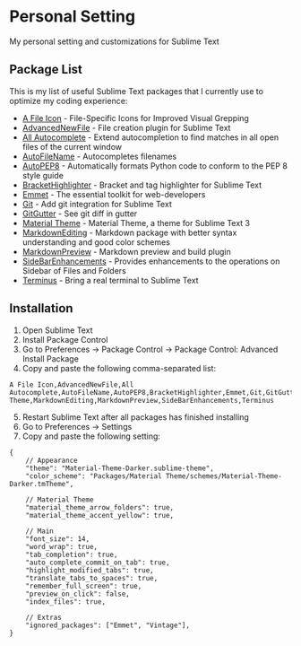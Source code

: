 # Personal Setting

My personal setting and customizations for Sublime Text

## Package List

This is my list of useful Sublime Text packages that I currently use to optimize my coding experience:

- [A File Icon](https://packagecontrol.io/packages/A%20File%20Icon) - File-Specific Icons for Improved Visual Grepping
- [AdvancedNewFile](https://packagecontrol.io/packages/AdvancedNewFile) - File creation plugin for Sublime Text
- [All Autocomplete](https://packagecontrol.io/packages/All%20Autocomplete) - Extend autocompletion to find matches in all open files of the current window
- [AutoFileName](https://packagecontrol.io/packages/AutoFileName) - Autocompletes filenames
- [AutoPEP8](https://packagecontrol.io/packages/AutoPEP8) - Automatically formats Python code to conform to the PEP 8 style guide
- [BracketHighlighter](https://packagecontrol.io/packages/BracketHighlighter) - Bracket and tag highlighter for Sublime Text 
- [Emmet](https://packagecontrol.io/packages/Emmet) - The essential toolkit for web-developers
- [Git](https://packagecontrol.io/packages/Git) - Add git integration for Sublime Text
- [GitGutter](https://packagecontrol.io/packages/GitGutter) - See git diff in gutter
- [Material Theme](https://packagecontrol.io/packages/Material%20Theme) - Material Theme, a theme for Sublime Text 3
- [MarkdownEditing](https://packagecontrol.io/packages/MarkdownEditing) - Markdown package with better syntax understanding and good color schemes
- [MarkdownPreview](https://packagecontrol.io/packages/MarkdownPreview) - Markdown preview and build plugin
- [SideBarEnhancements](https://packagecontrol.io/packages/SideBarEnhancements) - Provides enhancements to the operations on Sidebar of Files and Folders
- [Terminus](https://packagecontrol.io/packages/Terminus) - Bring a real terminal to Sublime Text

## Installation

1. Open Sublime Text
2. Install Package Control
3. Go to Preferences -> Package Control -> Package Control: Advanced Install Package
4. Copy and paste the following comma-separated list:

```
A File Icon,AdvancedNewFile,All Autocomplete,AutoFileName,AutoPEP8,BracketHighlighter,Emmet,Git,GitGutter,Material Theme,MarkdownEditing,MarkdownPreview,SideBarEnhancements,Terminus
```

5. Restart Sublime Text after all packages has finished installing
6. Go to Preferences -> Settings
7. Copy and paste the following setting:

```sublime-settings
{
    // Appearance
    "theme": "Material-Theme-Darker.sublime-theme",
    "color_scheme": "Packages/Material Theme/schemes/Material-Theme-Darker.tmTheme",
    
    // Material Theme
    "material_theme_arrow_folders": true,
    "material_theme_accent_yellow": true,
    
    // Main
    "font_size": 14,
    "word_wrap": true,
    "tab_completion": true,
    "auto_complete_commit_on_tab": true,
    "highlight_modified_tabs": true,
    "translate_tabs_to_spaces": true,
    "remember_full_screen": true,
    "preview_on_click": false,
    "index_files": true,

    // Extras
    "ignored_packages": ["Emmet", "Vintage"],
}

```
